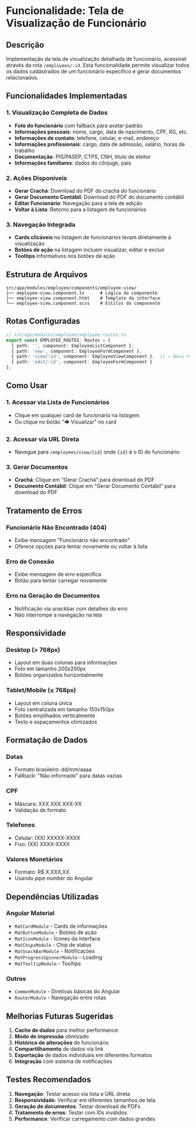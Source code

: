 # Funcionalidade: Tela de Visualização de Funcionário

## Descrição
Implementação da tela de visualização detalhada de funcionário, acessível através da rota `/employees/:id`. Esta funcionalidade permite visualizar todos os dados cadastrados de um funcionário específico e gerar documentos relacionados.

## Funcionalidades Implementadas

### 1. Visualização Completa de Dados
- **Foto do funcionário** com fallback para avatar padrão
- **Informações pessoais**: nome, cargo, data de nascimento, CPF, RG, etc.
- **Informações de contato**: telefone, celular, e-mail, endereço
- **Informações profissionais**: cargo, data de admissão, salário, horas de trabalho
- **Documentação**: PIS/PASEP, CTPS, CNH, título de eleitor
- **Informações familiares**: dados do cônjuge, pais

### 2. Ações Disponíveis
- **Gerar Crachá**: Download do PDF do crachá do funcionário
- **Gerar Documento Contábil**: Download do PDF do documento contábil
- **Editar Funcionário**: Navegação para a tela de edição
- **Voltar à Lista**: Retorno para a listagem de funcionários

### 3. Navegação Integrada
- **Cards clicáveis** na listagem de funcionários levam diretamente à visualização
- **Botões de ação** na listagem incluem visualizar, editar e excluir
- **Tooltips** informativos nos botões de ação

## Estrutura de Arquivos

```
src/app/modules/employee/components/employee-view/
├── employee-view.component.ts      # Lógica do componente
├── employee-view.component.html    # Template da interface
└── employee-view.component.scss    # Estilos do componente
```

## Rotas Configuradas

```typescript
// src/app/modules/employee/employee.routes.ts
export const EMPLOYEE_ROUTES: Routes = [
  { path: '', component: EmployeeListComponent },
  { path: 'new', component: EmployeeFormComponent },
  { path: 'view/:id', component: EmployeeViewComponent },  // ← Nova rota
  { path: 'edit/:id', component: EmployeeFormComponent }
];
```

## Como Usar

### 1. Acessar via Lista de Funcionários
- Clique em qualquer card de funcionário na listagem
- Ou clique no botão "👁️ Visualizar" no card

### 2. Acessar via URL Direta
- Navegue para `/employees/view/{id}` onde `{id}` é o ID do funcionário

### 3. Gerar Documentos
- **Crachá**: Clique em "Gerar Crachá" para download do PDF
- **Documento Contábil**: Clique em "Gerar Documento Contábil" para download do PDF

## Tratamento de Erros

### Funcionário Não Encontrado (404)
- Exibe mensagem "Funcionário não encontrado"
- Oferece opções para tentar novamente ou voltar à lista

### Erro de Conexão
- Exibe mensagem de erro específica
- Botão para tentar carregar novamente

### Erro na Geração de Documentos
- Notificação via snackbar com detalhes do erro
- Não interrompe a navegação na tela

## Responsividade

### Desktop (> 768px)
- Layout em duas colunas para informações
- Foto em tamanho 200x200px
- Botões organizados horizontalmente

### Tablet/Mobile (≤ 768px)
- Layout em coluna única
- Foto centralizada em tamanho 150x150px
- Botões empilhados verticalmente
- Texto e espaçamentos otimizados

## Formatação de Dados

### Datas
- Formato brasileiro: dd/mm/aaaa
- Fallback: "Não informado" para datas vazias

### CPF
- Máscara: XXX.XXX.XXX-XX
- Validação de formato

### Telefones
- Celular: (XX) XXXXX-XXXX
- Fixo: (XX) XXXX-XXXX

### Valores Monetários
- Formato: R$ X.XXX,XX
- Usando pipe number do Angular

## Dependências Utilizadas

### Angular Material
- `MatCardModule` - Cards de informações
- `MatButtonModule` - Botões de ação
- `MatIconModule` - Ícones da interface
- `MatChipsModule` - Chip de status
- `MatSnackBarModule` - Notificações
- `MatProgressSpinnerModule` - Loading
- `MatTooltipModule` - Tooltips

### Outros
- `CommonModule` - Diretivas básicas do Angular
- `RouterModule` - Navegação entre rotas

## Melhorias Futuras Sugeridas

1. **Cache de dados** para melhor performance
2. **Modo de impressão** otimizado
3. **Histórico de alterações** do funcionário
4. **Compartilhamento** de dados via link
5. **Exportação** de dados individuais em diferentes formatos
6. **Integração** com sistema de notificações

## Testes Recomendados

1. **Navegação**: Testar acesso via lista e URL direta
2. **Responsividade**: Verificar em diferentes tamanhos de tela
3. **Geração de documentos**: Testar download de PDFs
4. **Tratamento de erros**: Testar com IDs inválidos
5. **Performance**: Verificar carregamento com dados grandes
